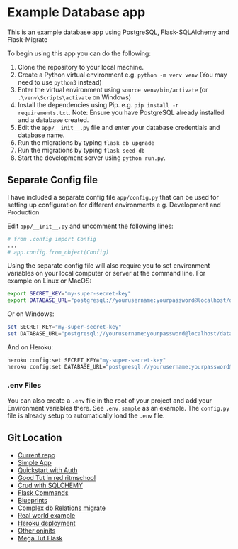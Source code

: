 # Example Database app

This is an example database app using PostgreSQL, Flask-SQLAlchemy and Flask-Migrate

To begin using this app you can do the following:

1. Clone the repository to your local machine.
2. Create a Python virtual environment e.g. `python -m venv venv` (You may need to use `python3` instead)
3. Enter the virtual environment using `source venv/bin/activate` (or `.\venv\Scripts\activate` on Windows)
4. Install the dependencies using Pip. e.g. `pip install -r requirements.txt`. Note: Ensure you have PostgreSQL already installed and a database created.
5. Edit the `app/__init__.py` file and enter your database credentials and database name.
6. Run the migrations by typing `flask db upgrade`
7. Run the migrations by typing `flask seed-db`
7. Start the development server using `python run.py`.

## Separate Config file

I have included a separate config file `app/config.py` that can be used for setting up
configuration for different environments e.g. Development and Production

Edit `app/__init__.py` and uncomment the following lines:

```python
# from .config import Config
...
# app.config.from_object(Config)
```

Using the separate config file will also require you to set environment variables on your local computer or server at the command line. For example on Linux or MacOS:

```bash
export SECRET_KEY="my-super-secret-key"
export DATABASE_URL="postgresql://yourusername:yourpassword@localhost/databasename"
```

Or on Windows:

```powershell
set SECRET_KEY="my-super-secret-key"
set DATABASE_URL="postgresql://yourusername:yourpassword@localhost/databasename"
```

And on Heroku:

```bash
heroku config:set SECRET_KEY="my-super-secret-key"
heroku config:set DATABASE_URL="postgresql://yourusername:yourpassword@localhost/databasename"
```

### .env Files

You can also create a `.env` file in the root of your project and add your Environment variables there. See `.env.sample` as an example. The `config.py` file is already setup to automatically load the `.env` file.

## Git Location
* [Current repo](https://github.com/uwi-info3180/flask-db-demo)
* [Simple App](https://github.com/wftutorials/flask-beginner-tutorial)
* [Quickstart with Auth](https://github.com/stribny/flask-api-quickstart)
* [Good Tut in red ritmschool](https://www.rithmschool.com/courses/flask-fundamentals/using-jsonify)
* [Crud with SQLCHEMY](https://www.educative.io/answers/how-to-connect-flask-to-a-database-with-flask-sqlalchemy)
* [Flask Commands](https://nickjanetakis.com/blog/flask-db-helps-you-migrate-seed-and-reset-your-sql-database)
* [Blueprints](https://testdriven.io/blog/flask-apifairy/)
* [Complex db Relations migrate](https://github.com/RobertBoes/flask-migrate-example/blob/master/app.py)
* [Real world example](https://github.com/gothinkster/flask-realworld-example-app)
* [Heroku deployment](https://medium.com/thedevproject/use-flask-cli-to-create-commands-for-your-postgresql-on-heroku-in-6-simple-steps-e8166c024c8d)
* [Other oninits](https://blog.miguelgrinberg.com/post/the-flask-mega-tutorial-part-xv-a-better-application-structure)
* [Mega Tut Flask](https://blog.miguelgrinberg.com/post/the-flask-mega-tutorial-part-xv-a-better-application-structure)